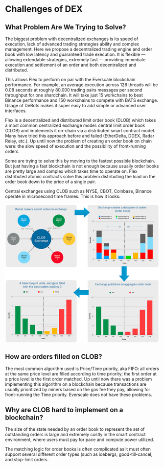 # Challenges of DEX

## What Problem Are We Trying to Solve?

The biggest problem with decentralized exchanges is its speed of execution, lack of advanced trading strategies ability and complex management. Here we propose a decentralized trading engine and order book with low latency and guaranteed trade execution. It is flexible — allowing extendable strategies, extremely fast — providing immediate execution and settlement of an order and both decentralized and distributed.

This allows Flex to perform on par with the Everscale blockchain performance. For example, an average execution across 128 threads will be 0.08 seconds at roughly 80,000 trading pairs messages per second throughput for one shardchain. It will take just 15 workchains to beat Binance performance and 150 workchains to compete with BATS exchange. Usage of DeBots makes it super easy to add simple or advanced user interfaces.

Flex is a decentralized and distributed limit order book (DLOB) which takes a most common centralized exchange model: central limit order book (CLOB) and implements it on-chain via a distributed smart contract model. Many have tried this approach before and failed (EtherDelta, DDEX, Radar Relay, etc.). Up until now the problem of creating an order book on chain were: the slow speed of execution and the possibility of front-running orders.

Some are trying to solve this by moving to the fastest possible blockchain. But just having a fast blockchain is not enough because usually order books are pretty large and complex which takes time to operate on. Flex distributed atomic contracts solve this problem distributing the load on the order book down to the price of a single pair.

Central exchanges using CLOB such as NYSE, CBOT, Coinbase, Binance operate in microsecond time frames. This is how it looks:

![](../.gitbook/assets/CLOB.png)

## **How are orders filled on CLOB?**

The most common algorithm used is Price/Time priority, aka FIFO: all orders at the same price level are filled according to time priority; the first order at a price level is the first order matched. Up until now there was a problem implementing this algorithm on a blockchain because transactions are usually prioritized by miners based on the gas fee they pay, allowing for front-running the Time priority. Everscale does not have these problems.

## **Why are CLOB hard to implement on a blockchain?**

The size of the state needed by an order book to represent the set of outstanding orders is large and extremely costly in the smart contract environment, where users must pay for pace and compute power utilized.

The matching logic for order books is often complicated as it must often support several different order types (such as icebergs, good-till-cancel, and stop-limit orders.
